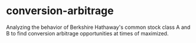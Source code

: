 # conversion-arbitrage
Analyzing the behavior of Berkshire Hathaway's common stock class A and B to find conversion arbitrage opportunities at times of maximized. 
